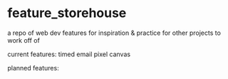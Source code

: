 # feature_storehouse
a repo of web dev features for inspiration & practice for other projects to work off of 

current features:
timed email
pixel canvas

planned features: 
